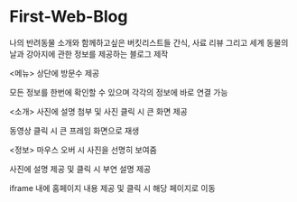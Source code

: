 # First-Web-Blog
나의 반려동물 소개와 함께하고싶은 버킷리스트들 간식, 사료 리뷰 그리고 세계 동물의 날과 강아지에 관한 정보를 제공하는 블로그 제작

<메뉴>
상단에 방문수 제공

모든 정보를 한번에 확인할 수 있으며 각각의 정보에 바로 연결 가능

<소개>
사진에 설명 첨부 및 사진 클릭 시 큰 화면 제공

동영상 클릭 시 큰 프레임 화면으로 재생

<정보>
마우스 오버 시 사진을 선명히 보여줌

사진에 설명 제공 및 클릭 시 부연 설명 제공 

iframe 내에 홈페이지 내용 제공 및 클릭 시 해당 페이지로 이동
